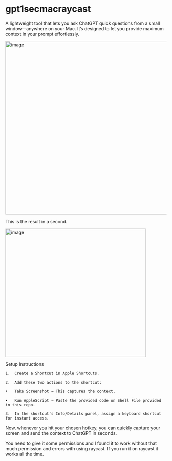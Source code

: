 # gpt1secmacraycast

A lightweight tool that lets you ask ChatGPT quick questions from a small window—anywhere on your Mac. It’s designed to let you provide maximum context in your prompt effortlessly.

<img width="714" height="541" alt="image" src="https://github.com/user-attachments/assets/ed6148ce-37ba-4604-8843-da8daf46e039" />

This is the result in a second.

<img width="439" height="400" alt="image" src="https://github.com/user-attachments/assets/b20526a5-48f5-4541-b62d-0c2794bde959" />


Setup Instructions

	1.	Create a Shortcut in Apple Shortcuts.
 
	2.	Add these two actions to the shortcut:
 
	•	Take Screenshot → This captures the context.
 
	•	Run AppleScript → Paste the provided code on Shell File provided in this repo.
 
	3.	In the shortcut’s Info/Details panel, assign a keyboard shortcut for instant access.

Now, whenever you hit your chosen hotkey, you can quickly capture your screen and send the context to ChatGPT in seconds.

You need to give it some permissions and I found it to work without that much permission and errors with using raycast. If you run it on raycast it works all the time.
